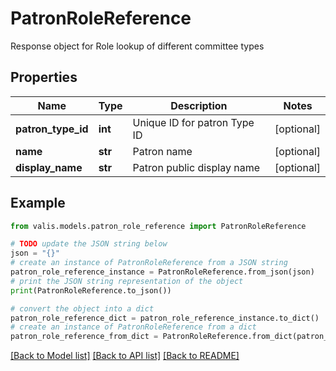 # PatronRoleReference

Response object for Role lookup of different committee types

## Properties

Name | Type | Description | Notes
------------ | ------------- | ------------- | -------------
**patron_type_id** | **int** | Unique ID for patron Type ID | [optional] 
**name** | **str** | Patron name | [optional] 
**display_name** | **str** | Patron public display name | [optional] 

## Example

```python
from valis.models.patron_role_reference import PatronRoleReference

# TODO update the JSON string below
json = "{}"
# create an instance of PatronRoleReference from a JSON string
patron_role_reference_instance = PatronRoleReference.from_json(json)
# print the JSON string representation of the object
print(PatronRoleReference.to_json())

# convert the object into a dict
patron_role_reference_dict = patron_role_reference_instance.to_dict()
# create an instance of PatronRoleReference from a dict
patron_role_reference_from_dict = PatronRoleReference.from_dict(patron_role_reference_dict)
```
[[Back to Model list]](../README.md#documentation-for-models) [[Back to API list]](../README.md#documentation-for-api-endpoints) [[Back to README]](../README.md)


